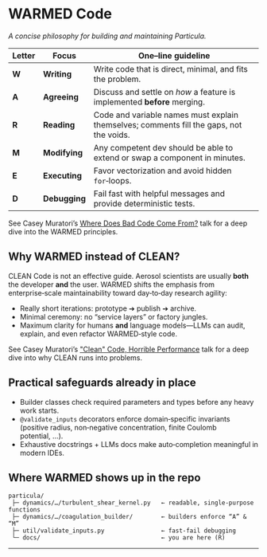 # WARMED Code

*A concise philosophy for building and maintaining Particula.*

| Letter | Focus | One–line guideline |
|--------|-------|--------------------|
| **W** | **Writing** | Write code that is direct, minimal, and fits the problem. |
| **A** | **Agreeing** | Discuss and settle on _how_ a feature is implemented **before** merging. |
| **R** | **Reading** | Code and variable names must explain themselves; comments fill the gaps, not the voids. |
| **M** | **Modifying** | Any competent dev should be able to extend or swap a component in minutes. |
| **E** | **Executing** | Favor vectorization and avoid hidden `for`‑loops. |
| **D** | **Debugging** | Fail fast with helpful messages and provide deterministic tests. |

See Casey Muratori’s [Where Does Bad Code Come From?](https://youtu.be/7YpFGkG-u1w?si=ihTtVUKebJ1zJ2yy) talk for a deep dive into the WARMED principles.

## Why WARMED instead of CLEAN?

CLEAN Code is not an effective guide. Aerosol scientists are usually **both** the developer **and** the user. WARMED shifts the emphasis from enterprise‑scale maintainability toward day‑to‑day research agility:

* Really short iterations: prototype ➔ publish ➔ archive.
* Minimal ceremony: no “service layers” or factory jungles.
* Maximum clarity for humans **and** language models—LLMs can audit, explain, and even refactor WARMED‑style code.

See Casey Muratori’s ["Clean" Code, Horrible Performance](https://youtu.be/tD5NrevFtbU?si=ZJBEnhqVGYqAerXM) talk for a deep dive into why CLEAN runs into problems.

## Practical safeguards already in place

* Builder classes check required parameters and types before any heavy work starts.
* `@validate_inputs` decorators enforce domain‑specific invariants (positive radius, non‑negative concentration, finite Coulomb potential, …).
* Exhaustive docstrings + LLMs docs make auto‑completion meaningful in modern IDEs.

## Where WARMED shows up in the repo

```text
particula/
 ├─ dynamics/…/turbulent_shear_kernel.py   ← readable, single‑purpose functions
 ├─ dynamics/…/coagulation_builder/        ← builders enforce “A” & “M”
 ├─ util/validate_inputs.py                ← fast‑fail debugging
 └─ docs/                                  ← you are here (R)
```

---

